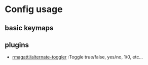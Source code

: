 
# Config usage

## basic keymaps

## plugins

- [rmagatti/alternate-toggler](https://github.com/rmagatti/alternate-toggler)
:Toggle true/false, yes/no, 1/0, etc...

